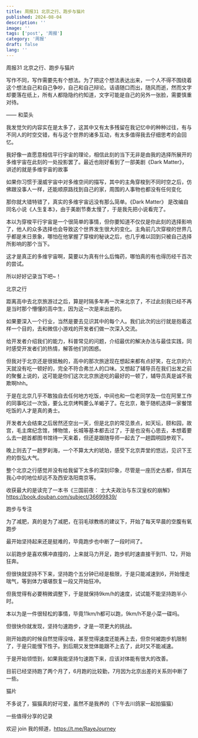 ```yaml
---
title: 周报31 北京之行、跑步与猫片
published: 2024-08-04
description: ''
image: ''
tags: ['post', '周报']
category: '周报'
draft: false
lang: ''
---
```

 周报31 北京之行、跑步与猫片


<!-- ![weekpost31](./attachments/QmZ6GpvnSejGwt7hnfo4G3wu34SW5XkzvZpCUStCX2ZGPx.png) -->



写作不同，写作需要先有个想法。为了把这个想法表达出来，一个人不得不围绕着这个想法自己和自己争吵，自己和自己辩论。话语随口而出，随风而逝，然而文字却要落在纸上，所有人都隐隐约约知道，文字可能是自己的另外一张脸，需要慎重对待。

—— 和菜头

我发觉欠的内容实在是太多了，这其中又有太多残留在我记忆中的种种过往，有与不同人的时空交错，有与这个世界的诸多互动，有太多值得我去仔细思考的会回忆。

我好像一直愿意相信平行宇宙的理论，相信此刻的当下无非是由我的选择所展开的多维宇宙在此刻的一处投影罢了。最近也刚好看到了一部美剧《Dark Matter》，讲述的就是多维宇宙的故事

如果你习惯于漫威宇宙中对多维空间的描写，其中的主角穿梭到不同时空之后，仿佛跟没事人一样，还能顺原路找到自己的家，周围的人事物也都没有任何变化

那你就大错特错了，真实的多维宇宙远没有那么简单。《Dark Matter》 是改编自同名小说《人生复本》，由于美剧节奏太慢了，于是我先把小说看完了。

本以为穿梭平行宇宙是一个很简单的事情，但你要知道不仅仅是你此刻的选择影响了，他人的众多选择也会导致这个世界发生很大的变化。主角前几次穿梭的世界几乎都是末日景象，哪怕在他掌握了穿梭的秘诀之后，也几乎难以回到只被自己选择所影响的那个当下。

这才是真正的多维宇宙啊，莫要以为真有什么后悔药，哪怕真的有也得历经千百次的尝试。

所以好好记录当下吧~！


 北京之行

距离高中去北京旅游过之后，算是时隔多年再一次来北京了，不过此刻我已经不再是当时那个懵懂的高中生，因为这一次是来出差的。

如果要深入一个行业，当然是要去见识其中的每个人。我们此次的出行就是抱着这样一个目的，去和微信小游戏的开发者们做一次深入交流。

给开发者介绍我们的能力，科普常见的问题，介绍最优的解决办法与最佳实践，同时感受开发者们的热情，解答他们的困惑。

但我对于北京还是很抵触的，高中的那次旅途现在想起来都有点好笑，在北京的六天就没有吃一顿好的，完全不符合弗兰人的口味。又想起了辅导员在我们出发之前的聚餐上说的，这可能是你们这次北京旅途吃的最好的一顿了，辅导员真是诚不我欺啊hhh。

于是在北京几乎不敢独自去任何地方吃饭，中间也和一位老同学及一位在阿里工作的同事吃过一次饭，要么北京烤鸭要么羊蝎子了。在北京，敢于随机选择一家餐馆吃饭的人才是真的勇士。

开发者大会结束之后居然还空出一天，但是北京的常见景点，如天坛，颐和园，故宫，毛主席纪念馆，博物馆，长城等基本都去过了，于是也没有心思去，本想着要么去一趟首都图书馆待一天来着，但还是跟随导师一起去了一趟圆明园参观下。

晚上则去了一趟罗刹海，一个不算太大的琥珀，感受下北京弄堂的悠远，见识下王府的恢弘大气。


整个北京之行感觉并没有给我留下太多的深刻印象，尽管是一座历史古都，但其在我心中的地位却远不及西安洛阳南京等。

收获最大的是读完了一本书《三国前夜： 士大夫政治与东汉皇权的崩解》 https://book.douban.com/subject/36699839/

 跑步与专注

为了减肥，真的是为了减肥，在羽毛球教练的建议下，开始了每天早晨的空腹有氧跑步

最开始坚持起来还是挺难的，毕竟跑步也中断了一段时间了。

以前跑步是喜欢横冲直撞的，上来就马力开足，跑步机时速直接干到11、12，开始狂奔。

但很快就坚持不下来，坚持跑个五分钟已经是极限，于是只能减速到6，开始慢走喘气，等到体力堪堪恢复一段又开始狂冲。


但我觉得有必要稍微调整下，于是就保持9km/h的速度，试试能不能坚持跑半小时。

本以为是一件很轻松的事情，毕竟11km/h都可以跑，9km/h不是小菜一碟吗。

但很快你就发现，坚持匀速跑步，才是一项更大的挑战。

刚开始跑的时候自然觉得没啥，甚至觉得速度还能再上去，但奈何被跑步机限制了，于是只能慢下性子。到后期又发觉体能跟不上去了，此时又不能减速。

于是开始领悟到，如果我能坚持匀速跑下来，应该对体能有很大的改善。

目前已经坚持跑了两个月了，6月跑的比较勤，7月因为北京出差的关系则中断了一些。


<!-- ![IMG_9026](./attachments/QmT5CQ9xju8L6XdrgVcuQQ2cr9cQepF12YF9zv8Dvcofbg.png) -->


<!-- ![IMG_9025](./attachments/QmR8kwSZTMm97bWvzwdSSfqwBZgG6KkGafYZ6Q5a1fXipC.png) -->


<!-- ![IMG_9024](./attachments/QmYb4tV7LfAzjpagUDxtXz1VTdxFfiypagaHGFgnKm73rr.png) -->


 猫片

不多说了，猫猫真的好可爱，虽然不是我养的（下午去川鸽家一起拍猫猫）

<!-- ![DSC02672](./attachments/QmXxg6VKnmznXErUQnztNvZRnbGufKddCgemZ2vkyuoysR.jpeg) -->

<!-- ![DSC02689](./attachments/QmaLkY3Cv87VksNTUSA78hxGh6igraGg6woXvHkYjuJhnb.jpeg) -->

<!-- ![DSC02662 2](./attachments/QmcMptJyRKURvPJnYHCm6DuYR23zipZEGxVuJBGf56hLck.jpeg) -->

<!-- ![DSC02681](./attachments/QmSeT7RkBBtpM8aLEYTJaDPDYGU4vKxegzCTxTi6HQMu4E.jpeg) -->

<!-- ![DSC02441](./attachments/QmbFVgk9uyFMBq6CMk1pCdohFMcu75ktLpNd9Bf1vumeR4.jpeg) -->

<!-- ![DSC02439](./attachments/QmVdL1XP7hLU4mf8ixZpdXhti2m5N7X2HPAkHUTVAPnUwp.jpeg) -->


 一些值得分享的记录

欢迎 join 我的频道，https://t.me/RayeJourney



[]()